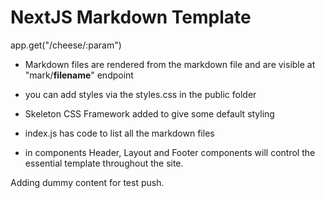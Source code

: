 # NextJS Markdown Template

app.get("/cheese/:param")

- Markdown files are rendered from the markdown file and are visible at "mark/**filename**" endpoint

- you can add styles via the styles.css in the public folder

- Skeleton CSS Framework added to give some default styling

- index.js has code to list all the markdown files

- in components Header, Layout and Footer components will control the essential template throughout the site.

Adding dummy content for test push.